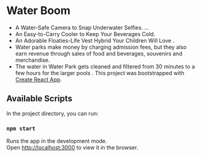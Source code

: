 # Water Boom
* A Water-Safe Camera to Snap Underwater Selfies. ...
* An Easy-to-Carry Cooler to Keep Your Beverages Cold. 
* An Adorable Floaties-Life Vest Hybrid Your Children Will Love .
* Water parks make money by charging admission fees, but they also earn revenue through sales of food and beverages, souvenirs and merchandise.
* The water in Water Park gets cleaned and filtered from 30 minutes to a few hours for the larger pools .
This project was bootstrapped with [Create React App](https://github.com/facebook/create-react-app).

## Available Scripts

In the project directory, you can run:

### `npm start`

Runs the app in the development mode.\
Open [http://localhost:3000](http://localhost:3000) to view it in the browser.

